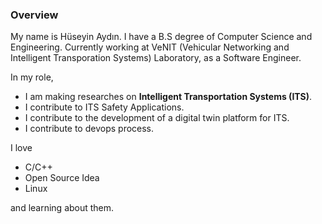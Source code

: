 ### Overview

My name is Hüseyin Aydın. I have a B.S degree of Computer Science and Engineering. 
Currently working at VeNIT (Vehicular Networking and Intelligent Transporation Systems) Laboratory, as a Software Engineer. 

In my role,
 - I am making researches on **Intelligent Transportation Systems (ITS)**.
 - I contribute to ITS Safety Applications.
 - I contribute to the development of a digital twin platform for ITS.
 - I contribute to devops process.

I love  
- C/C++  
- Open Source Idea  
- Linux  
  
and learning about them.

<!--
**hsynydn/hsynydn** is a ✨ _special_ ✨ repository because its `README.md` (this file) appears on your GitHub profile.

Here are some ideas to get you started:

- 🔭 I’m currently working on ...
- 🌱 I’m currently learning ...
- 👯 I’m looking to collaborate on ...
- 🤔 I’m looking for help with ...
- 💬 Ask me about ...
- 📫 How to reach me: ...
- 😄 Pronouns: ...
- ⚡ Fun fact: ...
-->
